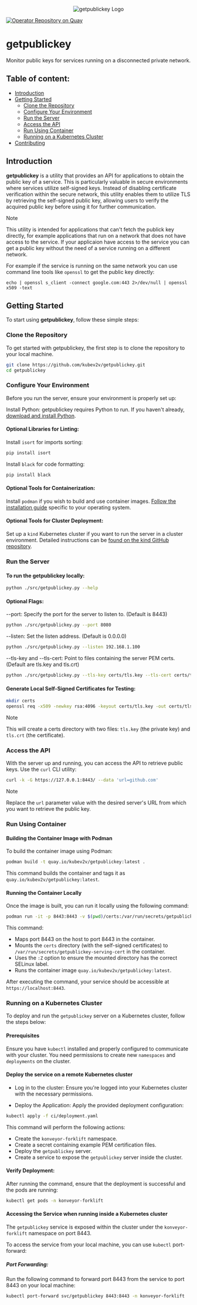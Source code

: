 

<p align="center">
  <img src="./getpublickey.svg" alt="getpublickey Logo">
</p>

[![Operator Repository on Quay](https://quay.io/repository/kubev2v/getpublickey/status "Plugin Repository on Quay")](https://quay.io/repository/kubev2v/getpublickey)

# getpublickey

Monitor public keys for services running on a disconnected private network.

## Table of content:

  - [Introduction](#introduction)
  - [Getting Started](#getting-started)
    - [Clone the Repository](#clone-the-repository)
    - [Configure Your Environment](#configure-your-environment)
    - [Run the Server](#run-the-server)
    - [Access the API](#access-the-api)
    - [Run Using Container](#run-using-container)
    - [Running on a Kubernetes Cluster](#running-on-a-kubernetes-cluster)
  - [Contributing](#contributing)

## Introduction

**getpublickey** is a utility that provides an API for applications to obtain the public key of a service. This is particularly valuable in secure environments where services utilize self-signed keys. Instead of disabling certificate verification within the secure network, this utility enables them to utilize TLS by retrieving the self-signed public key, allowing users to verify the acquired public key before using it for further communication.

> [!NOTE]  
>  This utility is intended for applications that can't fetch the publick key directly, for example applications that run on a network that does not have access to the service. If your applicaion have access to the service you can get a public key without the need of a service running on a different network.
>
> For example if the service is running on the same network you can use command line tools like `openssl` to get the public key directly:
>
> `echo | openssl s_client -connect google.com:443 2>/dev/null | openssl x509 -text`


## Getting Started

To start using **getpublickey**, follow these simple steps:

### Clone the Repository

To get started with getpublickey, the first step is to clone the repository to your local machine.

```bash
git clone https://github.com/kubev2v/getpublickey.git
cd getpublickey
```

### Configure Your Environment

Before you run the server, ensure your environment is properly set up:

Install Python: getpublickey requires Python to run. If you haven't already, [download and install Python](https://www.python.org/downloads/).

#### Optional Libraries for Linting:

Install `isort` for imports sorting:

```bash
pip install isort
```

Install `black` for code formatting:

```bash
pip install black
```

#### Optional Tools for Containerization:

Install `podman` if you wish to build and use container images. [Follow the installation guide](https://podman.io/getting-started/installation) specific to your operating system.

#### Optional Tools for Cluster Deployment:

Set up a `kind` Kubernetes cluster if you want to run the server in a cluster environment. Detailed instructions can be [found on the kind GitHub repository](https://github.com/kubernetes-sigs/kind).

### Run the Server

#### To run the getpublickey locally:

```bash
python ./src/getpublickey.py --help
```

#### Optional Flags:

  --port: Specify the port for the server to listen to. (Default is 8443)

```bash
python ./src/getpublickey.py --port 8080
```

  --listen: Set the listen address. (Default is 0.0.0.0)

```bash
python ./src/getpublickey.py --listen 192.168.1.100
```

  --tls-key and --tls-cert: Point to files containing the server PEM certs. (Default are tls.key and tls.crt)

```bash
python ./src/getpublickey.py --tls-key certs/tls.key --tls-cert certs/tls.crt
```

#### Generate Local Self-Signed Certificates for Testing:

```bash
mkdir certs
openssl req -x509 -newkey rsa:4096 -keyout certs/tls.key -out certs/tls.crt -days 365 -nodes
```

> [!NOTE]  
> This will create a certs directory with two files: `tls.key` (the private key) and `tls.crt` (the certificate).

### Access the API

With the server up and running, you can access the API to retrieve public keys. Use the `curl` CLI utility:

```bash
curl -k -G https://127.0.0.1:8443/ --data 'url=github.com'
```

> [!NOTE] 
> Replace the `url` parameter value with the desired server's URL from which you want to retrieve the public key.


### Run Using Container

#### Building the Container Image with Podman

To build the container image using Podman:

```bash
podman build -t quay.io/kubev2v/getpublickey:latest .
```

This command builds the container and tags it as `quay.io/kubev2v/getpublickey:latest`.

#### Running the Container Locally

Once the image is built, you can run it locally using the following command:

```bash
podman run -it -p 8443:8443 -v $(pwd)/certs:/var/run/secrets/getpublickey-serving-cert:Z quay.io/kubev2v/getpublickey:latest
```

This command:

  - Maps port 8443 on the host to port 8443 in the container.
  - Mounts the `certs` directory (with the self-signed certificates) to `/var/run/secrets/getpublickey-serving-cert` in the container.
  - Uses the `:Z` option to ensure the mounted directory has the correct SELinux label.
  - Runs the container image `quay.io/kubev2v/getpublickey:latest`.

After executing the command, your service should be accessible at `https://localhost:8443`.

### Running on a Kubernetes Cluster

To deploy and run the `getpublickey` server on a Kubernetes cluster, follow the steps below:

#### Prerequisites

Ensure you have `kubectl` installed and properly configured to communicate with your cluster.
You need permissions to create new `namespaces` and `deployments` on the cluster.

#### Deploy the service on a remote Kubernetes cluster

  - Log in to the cluster:
Ensure you're logged into your Kubernetes cluster with the necessary permissions.

  - Deploy the Application:
Apply the provided deployment configuration:

```bash
kubectl apply -f ci/deployment.yaml
```

This command will perform the following actions:

  - Create the `konveyor-forklift` namespace.
  - Create a secret containing example PEM certification files.
  - Deploy the `getpublickey` server.
  - Create a service to expose the `getpublickey` server inside the cluster.

#### Verify Deployment:

After running the command, ensure that the deployment is successful and the pods are running:

```bash
kubectl get pods -n konveyor-forklift
```

#### Accessing the Service when running inside a Kubernetes cluster

The `getpublickey` service is exposed within the cluster under the `konveyor-forklift` namespace on port 8443.

To access the service from your local machine, you can use `kubectl` port-forward:

##### Port Forwarding:

Run the following command to forward port 8443 from the service to port 8443 on your local machine:

```bash
kubectl port-forward svc/getpublickey 8443:8443 -n konveyor-forklift
```

